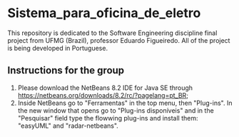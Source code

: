 # Sistema_para_oficina_de_eletro
This repository is dedicated to the Software Engineering discipline final project from UFMG (Brazil), professor Eduardo Figueiredo. All of the project is being developed in Portuguese.

## Instructions for the group
1. Please download the NetBeans 8.2 IDE for Java SE through https://netbeans.org/downloads/8.2/rc/?pagelang=pt_BR;
2. Inside NetBeans go to "Ferramentas" in the top menu, then "Plug-ins". In the new window that opens go to "Plug-ins disponíveis" and in the "Pesquisar" field type the flowwing plug-ins and install them: "easyUML" and "radar-netbeans".
